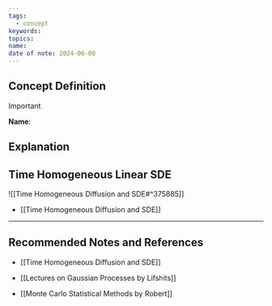 ```yaml
---
tags:
  - concept
keywords: 
topics: 
name: 
date of note: 2024-06-08
---
```


## Concept Definition

>[!important]
>**Name**: 



## Explanation



## Time Homogeneous Linear SDE

![[Time Homogeneous Diffusion and SDE#^375885]]

- [[Time Homogeneous Diffusion and SDE]]








-----------
##  Recommended Notes and References


- [[Time Homogeneous Diffusion and SDE]]

- [[Lectures on Gaussian Processes by Lifshits]]
- [[Monte Carlo Statistical Methods by Robert]]